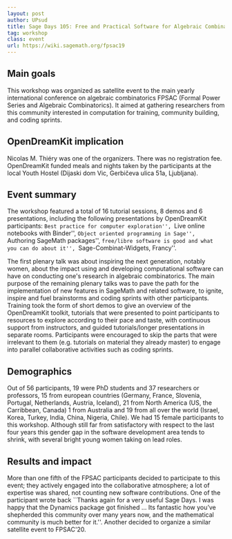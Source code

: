 ```yaml
---
layout: post
author: UPsud
title: Sage Days 105: Free and Practical Software for Algebraic Combinatorics University of Ljubljana, Slovenia, 8th-12th of July 2019
tag: workshop
class: event
url: https://wiki.sagemath.org/fpsac19
---
```


## Main goals

 This workshop was organized as satellite event to
the main yearly international conference on algebraic combinatorics
FPSAC (Formal Power Series and Algebraic Combinatorics). It aimed at
gathering researchers from this community interested in computation
for training, community building, and coding sprints.

## OpenDreamKit implication

 Nicolas M. Thiéry  was one of the organizers.
There was no registration fee. OpenDreamKit funded meals and nights taken by the participants 
at the local Youth Hostel (Dijaski dom Vic, Gerbičeva ulica 51a, Ljubljana). 

## Event summary

 The workshop featured a total of 16 tutorial
sessions, 8 demos and 6 presentations, including the following
presentations by OpenDreamKit participants: ``Best practice for computer
exploration'', ``Live online notebooks with Binder'', ``Object
oriented programming in Sage'', ``Authoring SageMath packages'',
``free/libre software is good and what you can do about it'',
``Sage-Combinat-Widgets, Francy''.

The first plenary talk was about inspiring the next generation,
notably women, about the impact using and developing computational
software can have on conducting one's research in algebraic
combinatorics. The main purpose of the remaining plenary talks was to
pave the path for the implementation of new features in SageMath and
related software, to ignite, inspire and fuel brainstorms and coding
sprints with other participants. Training took the form of short demos
to give an overview of the OpenDreamKit toolkit, tutorials that were
presented to point participants to resources to explore according to
their pace and taste, with continuous support from instructors, and
guided tutorials/longer presentations in separate rooms. Participants
were encouraged to skip the parts that were irrelevant to them (e.g.
tutorials on material they already master) to engage into parallel
collaborative activities such as coding sprints.

## Demographics

 Out of 56 participants, 19 were PhD students
and 37 researchers or professors, 15 from european countries 
(Germany, France, Slovenia, Portugal, Netherlands, Austria, Iceland), 21 from North America (US, the Carribbean, Canada) 
1 from Australia and 19 from all over the world (Israel, Korea, Turkey, India, China, Nigeria, Chile).
We had 15 female participants to this workshop. Although still far
from satisfactory with respect to the last four years
this gender gap in the software development area tends to shrink, with
several bright young women taking on lead roles.

## Results and impact

 More than one fifth of the FPSAC
participants decided to participate to this event; they actively
engaged into the collaborative atmosphere; a lot of expertise was
shared, not counting new software contributions. One of the
participant wrote back ``Thanks again for a very useful Sage Days. I
was happy that the Dynamics package got finished ... Its fantastic how
you’ve shepherded this community over many years now, and the
mathematical community is much better for it.''. Another decided to
organize a similar satellite event to FPSAC'20.


